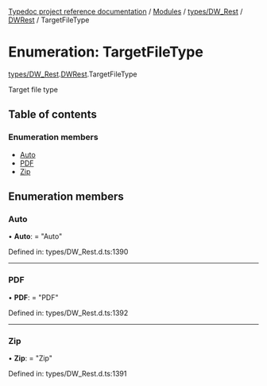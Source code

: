 [Typedoc project reference documentation](../README.md) / [Modules](../modules.md) / [types/DW_Rest](../modules/types_dw_rest.md) / [DWRest](../modules/types_dw_rest.dwrest.md) / TargetFileType

# Enumeration: TargetFileType

[types/DW_Rest](../modules/types_dw_rest.md).[DWRest](../modules/types_dw_rest.dwrest.md).TargetFileType

Target file type

## Table of contents

### Enumeration members

- [Auto](types_dw_rest.dwrest.targetfiletype.md#auto)
- [PDF](types_dw_rest.dwrest.targetfiletype.md#pdf)
- [Zip](types_dw_rest.dwrest.targetfiletype.md#zip)

## Enumeration members

### Auto

• **Auto**: = "Auto"

Defined in: types/DW_Rest.d.ts:1390

___

### PDF

• **PDF**: = "PDF"

Defined in: types/DW_Rest.d.ts:1392

___

### Zip

• **Zip**: = "Zip"

Defined in: types/DW_Rest.d.ts:1391
